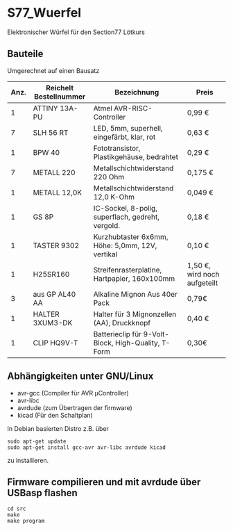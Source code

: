 # S77_Wuerfel
Elektronischer Würfel für den Section77 Lötkurs

## Bauteile

Umgerechnet auf einen Bausatz

Anz. | Reichelt Bestellnummer | Bezeichnung                                | Preis
-----|------------------------|--------------------------------------------|-------
1    | ATTINY 13A-PU          | Atmel AVR-RISC-Controller                  | 0,99 €
7    | SLH 56 RT              | LED, 5mm, superhell, eingefärbt, klar, rot | 0,63 €
1    | BPW 40                 | Fototransistor, Plastikgehäuse, bedrahtet  | 0,29 €
7    | METALL 220             | Metallschichtwiderstand 220 Ohm            | 0,175 €
1    | METALL 12,0K           | Metallschichtwiderstand 12,0 K-Ohm         | 0,049 €
1    | GS 8P                  | IC-Sockel, 8-polig, superflach, gedreht, vergold. | 0,18 €
1    | TASTER 9302            | Kurzhubtaster 6x6mm, Höhe: 5,0mm, 12V, vertikal | 0,10 €
1    | H25SR160               | Streifenrasterplatine, Hartpapier, 160x100mm | 1,50 €, wird noch aufgeteilt
3    | aus GP AL40 AA         | Alkaline Mignon Aus 40er Pack              | 0,79€
1    | HALTER 3XUM3-DK        | Halter für 3 Mignonzellen (AA), Druckknopf | 0,40 €
1    | CLIP HQ9V-T            | Batterieclip für 9-Volt-Block, High-Quality, T-Form | 0,30€

## Abhängigkeiten unter GNU/Linux

* avr-gcc (Compiler für AVR µController)
* avr-libc
* avrdude (zum Übertragen der firmware)
* kicad (Für den Schaltplan)

In Debian basierten Distro z.B. über
```
sudo apt-get update
sudo apt-get install gcc-avr avr-libc avrdude kicad
```
zu installieren.

## Firmware compilieren und mit avrdude über USBasp flashen
```
cd src
make
make program
```

